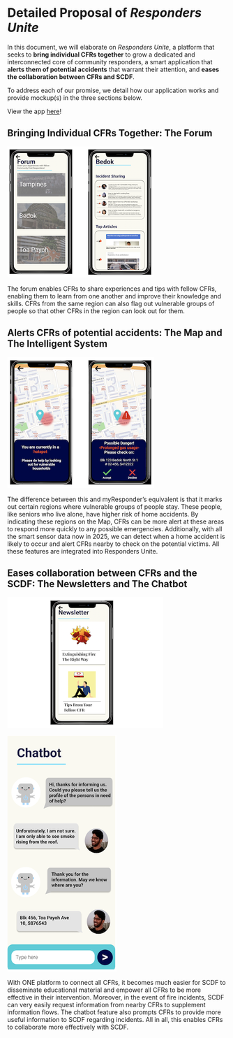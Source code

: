 # Detailed Proposal of *Responders Unite*

In this document, we will elaborate on *Responders Unite*, a platform that seeks to **bring individual CFRs together** to grow a dedicated and interconnected core of community responders, a smart application that **alerts them of potential accidents** that warrant their attention, and **eases the collaboration between CFRs and SCDF**.

To address each of our promise, we detail how our application works and provide mockup(s) in the three sections below.

View the app [here](https://www.figma.com/file/pGx64Sr91xN4bSYgKMohrE/Responders-Unite?node-id=0%3A1)!

## Bringing Individual CFRs Together: The Forum

![Forum](mockups/forum.png)

The forum enables CFRs to share experiences and tips with fellow CFRs, enabling them to learn from one another and improve their knowledge and skills. CFRs from the same region can also flag out vulnerable groups of people so that other CFRs in the region can look out for them.

## Alerts CFRs of potential accidents: The Map and The Intelligent System

![Map](mockups/map.png)

The difference between this and myResponder’s equivalent is that it marks out certain regions where vulnerable groups of people stay. These people, like seniors who live alone, have higher risk of home accidents. By indicating these regions on the Map, CFRs can be more alert at these areas to respond more quickly to any possible emergencies. Additionally, with all the smart sensor data now in 2025, we can detect when a home accident is likely to occur and alert CFRs nearby to check on the potential victims. All these features are integrated into Responders Unite.

## Eases collaboration between CFRs and the SCDF: The Newsletters and The Chatbot

![Newsletters](mockups/newletter.png)

![Bot](mockups/chatbot.png)

With ONE platform to connect all CFRs, it becomes much easier for SCDF to disseminate educational material and empower all CFRs to be more effective in their intervention. Moreover, in the event of fire incidents, SCDF can very easily request information from nearby CFRs to supplement information flows. The chatbot feature also prompts CFRs to provide more useful information to SCDF regarding incidents. All in all, this enables CFRs to collaborate more effectively with SCDF.

